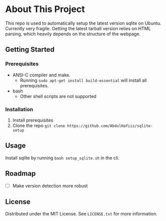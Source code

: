 # About This Project
This repo is used to automatically setup the latest version sqlite on Ubuntu. Currently very fragile. Getting the latest tarball version relies on HTML parsing, which heavily depends on the structure of the webpage.

## Getting Started

### Prerequisites
- ANSI-C compiler and make.
  - Running `sudo apt-get install build-essential` will install all prerequisites.
- bash
  - Other shell scripts are not supported

### Installation
1. Install prerequisites
2. Clone the repo
`git clone https://github.com/AbdulHafiiz/sqlite-setup`

## Usage
Install sqlite by running
`bash setup_sqlite.sh`
in the cli.

## Roadmap
- [ ] Make version detection more robust

## License
Distributed under the MIT License. See `LICENSE.txt` for more information.
